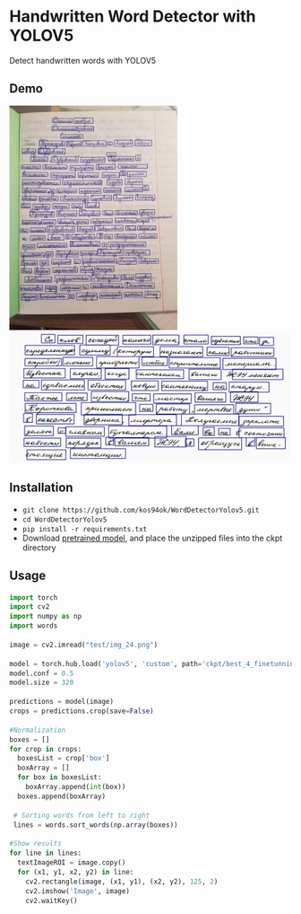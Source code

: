 # Handwritten Word Detector with YOLOV5
Detect handwritten words with YOLOV5

## Demo

<p float="left">
<img src="./test_2.png" width="300" />
<img src="./test_1.png" width="500" />
</p>

## Installation
- `git clone https://github.com/kos94ok/WordDetectorYolov5.git`
- `cd WordDetectorYolov5`
- `pip install -r requirements.txt`
-  Download [pretrained model](https://drive.google.com/uc?export=download&confirm=no_antivirus&id=1XhAMH2OelzYhnDtfUWFi5VIQOdJzpNEs), and place the unzipped files into the ckpt directory


## Usage 
```python
import torch
import cv2
import numpy as np
import words

image = cv2.imread("test/img_24.png")

model = torch.hub.load('yolov5', 'custom', path='ckpt/best_4_finetunning.pt', source='local', device='cpu')
model.conf = 0.5
model.size = 320

predictions = model(image)
crops = predictions.crop(save=False)

#Normalization
boxes = []
for crop in crops:
  boxesList = crop['box']
  boxArray = []
  for box in boxesList:
    boxArray.append(int(box))
  boxes.append(boxArray)
  
 # Sorting words from left to right
 lines = words.sort_words(np.array(boxes))

#Show results
for line in lines:
  textImageROI = image.copy()
  for (x1, y1, x2, y2) in line:
    cv2.rectangle(image, (x1, y1), (x2, y2), 125, 2)
    cv2.imshow('Image', image)
    cv2.waitKey()
```
